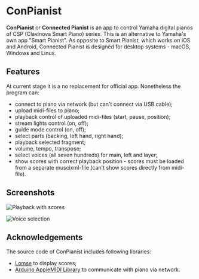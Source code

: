 # ConPianist

**ConPianist** or **Connected Pianist** is an app to control Yamaha digital pianos of CSP (Clavinova Smart Piano) series. This is an alternative to Yamaha's own app "Smart Pianist". As opposite to Smart Pianist, which works on iOS and Android, Connected Pianist is designed for desktop systems - macOS, Windows and Linux.

## Features

At current stage it is a no replacement for official app. Nonetheless the program can:
- connect to piano via network (but can't connect via USB cable);
- upload midi-files to piano;
- playback control of uploaded midi-files (start, pause, position);
- stream lights control (on, off);
- guide mode control (on, off);
- select parts (backing, left hand, right hand);
- playback selected fragment;
- volume, tempo, transpose;
- select voices (all seven hundreds) for main, left and layer;
- show scores with correct playback position - scores must be loaded from a separate muscixml-file (can't show scores directly from midi-file).

## Screenshots

![Playback with scores](https://user-images.githubusercontent.com/3368402/64079783-1b11a480-ccec-11e9-9511-b94286b3855a.png)

![Voice selection](https://user-images.githubusercontent.com/3368402/64079788-206eef00-ccec-11e9-9fe7-bc7ece795525.png)

## Acknowledgements

The source code of ConPianist includes following libraries:
- [Lomse](https://github.com/lenmus/lomse) to display scores;
- [Arduino AppleMIDI Library](https://github.com/lathoub/Arduino-AppleMIDI-Library) to communicate with piano via network.
